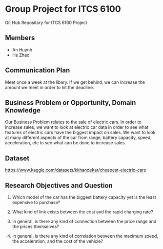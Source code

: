 # Group Project for ITCS 6100
Git Hub Repository for ITCS 6100 Project

## Members
- An Huynh
- He Zhao 

## Communication Plan
Meet once a week at the libary. If we get behind, we can increase the amount we meet in order to hit the deadline.

## Business Problem or Opportunity, Domain Knowledge

Our Business Problem relates to the sale of electric cars. In order to increase sales, we want to look at electric car data in order to see what features of electric cars have the biggest impact on sales. We want to look at many different aspects of the car from range, battery capacity, speed, acceleration, etc to see what can be done to increase sales.

## Dataset 
https://www.kaggle.com/datasets/kkhandekar/cheapest-electric-cars

## Research Objectives and Question
1. Which model of the car has the biggest battery capacity yet is the least expensive to purchase? 

2. What kind of link exists between the cost and the rapid charging rate? 

3. In general, is there any kind of connection between the price range and the prices themselves? 

4. In general, is there any kind of correlation between the maximum speed, the acceleration, and the cost of the vehicle?
